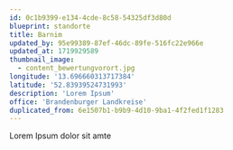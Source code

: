 ```yaml
---
id: 0c1b9399-e134-4cde-8c58-54325df3d80d
blueprint: standorte
title: Barnim
updated_by: 95e99389-87ef-46dc-89fe-516fc22e966e
updated_at: 1719929589
thumbnail_image:
  - content_bewertungvorort.jpg
longitude: '13.696660313717384'
latitude: '52.83939524731993'
description: 'Lorem Ipsum'
office: 'Brandenburger Landkreise'
duplicated_from: 6e1507b1-b9b9-4d10-9ba1-4f2fed1f1283
---
```

Lorem Ipsum dolor sit amte